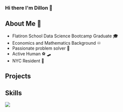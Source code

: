 ### Hi there I'm Dillon 👋


## About Me 🧔

 - Flatiron School Data Science Bootcamp Graduate 🎓
 - Economics and Mathematics Background ♾️
 - Passionate problem solver 🧠
 - Active Human ⚽ 🛹
 - NYC Resident 🗽
 
## Projects



## Skills 

<img src="https://cdn.jsdelivr.net/gh/devicons/devicon/icons/python/python-original-wordmark.svg" />

 
 
 
 
 
